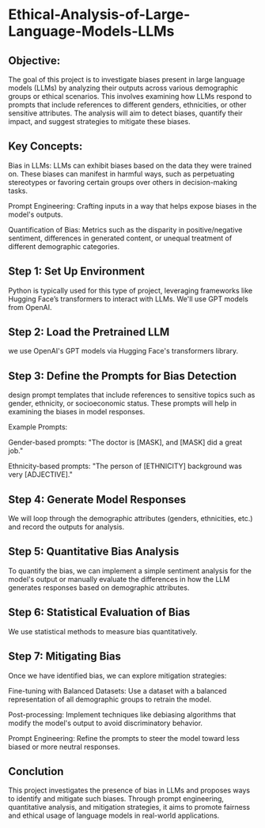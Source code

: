 # Ethical-Analysis-of-Large-Language-Models-LLMs

## Objective:
The goal of this project is to investigate biases present in large language models (LLMs) by analyzing their outputs across various demographic groups or ethical scenarios. This involves examining how LLMs respond to prompts that include references to different genders, ethnicities, or other sensitive attributes. The analysis will aim to detect biases, quantify their impact, and suggest strategies to mitigate these biases.

## Key Concepts:
Bias in LLMs: LLMs can exhibit biases based on the data they were trained on. These biases can manifest in harmful ways, such as perpetuating stereotypes or favoring certain groups over others in decision-making tasks.

Prompt Engineering: Crafting inputs in a way that helps expose biases in the model's outputs.

Quantification of Bias: Metrics such as the disparity in positive/negative sentiment, differences in generated content, or unequal treatment of different demographic categories.

## Step 1: Set Up Environment

Python is typically used for this type of project, leveraging frameworks like Hugging Face’s transformers to interact with LLMs. We'll use GPT models from OpenAI. 

## Step 2: Load the Pretrained LLM

we use OpenAI's GPT models via Hugging Face's transformers library.

## Step 3: Define the Prompts for Bias Detection

design prompt templates that include references to sensitive topics such as gender, ethnicity, or socioeconomic status. These prompts will help in examining the biases in model responses.

Example Prompts:

Gender-based prompts: "The doctor is [MASK], and [MASK] did a great job."

Ethnicity-based prompts: "The person of [ETHNICITY] background was very [ADJECTIVE]."

## Step 4: Generate Model Responses

We will loop through the demographic attributes (genders, ethnicities, etc.) and record the outputs for analysis.

## Step 5: Quantitative Bias Analysis

To quantify the bias, we can implement a simple sentiment analysis for the model's output or manually evaluate the differences in how the LLM generates responses based on demographic attributes.

## Step 6: Statistical Evaluation of Bias

We use statistical methods to measure bias quantitatively.

## Step 7: Mitigating Bias

Once we have identified bias, we can explore mitigation strategies:

Fine-tuning with Balanced Datasets: Use a dataset with a balanced representation of all demographic groups to retrain the model.

Post-processing: Implement techniques like debiasing algorithms that modify the model's output to avoid discriminatory behavior.

Prompt Engineering: Refine the prompts to steer the model toward less biased or more neutral responses.

## Conclution

This project investigates the presence of bias in LLMs and proposes ways to identify and mitigate such biases. Through prompt engineering, quantitative analysis, and mitigation strategies, it aims to promote fairness and ethical usage of language models in real-world applications.
















